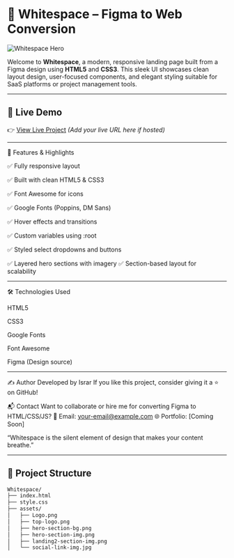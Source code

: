 # 🌟 Whitespace – Figma to Web Conversion

![Whitespace Hero](./assets/hero-section-img.png)

Welcome to **Whitespace**, a modern, responsive landing page built from a Figma design using **HTML5** and **CSS3**. This sleek UI showcases clean layout design, user-focused components, and elegant styling suitable for SaaS platforms or project management tools.

---

## 🚀 Live Demo

👉 [View Live Project](#) *(Add your live URL here if hosted)*

---

🎨 Features & Highlights

✅ Fully responsive layout

✅ Built with clean HTML5 & CSS3

✅ Font Awesome for icons

✅ Google Fonts (Poppins, DM Sans)

✅ Hover effects and transitions

✅ Custom variables using :root

✅ Styled select dropdowns and buttons

✅ Layered hero sections with imagery
✅ Section-based layout for scalability


---
🛠 Technologies Used

HTML5

CSS3

Google Fonts

Font Awesome

Figma (Design source)


---

✍️ Author
Developed by Israr
If you like this project, consider giving it a ⭐ on GitHub!

📬 Contact
Want to collaborate or hire me for converting Figma to HTML/CSS/JS?
📧 Email: your-email@example.com
🌐 Portfolio: [Coming Soon]

“Whitespace is the silent element of design that makes your content breathe.”


---
## 📁 Project Structure

```bash
Whitespace/
├── index.html
├── style.css
├── assets/
│   ├── Logo.png
│   ├── top-logo.png
│   ├── hero-section-bg.png
│   ├── hero-section-img.png
│   ├── landing2-section-img.png
│   └── social-link-img.jpg
